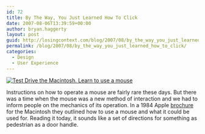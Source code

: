 ```yaml
---
id: 72
title: By The Way, You Just Learned How To Click
date: 2007-08-06T13:39:59+00:00
author: bryan.haggerty
layout: post
guid: http://losingcontext.com/blog/2007/08/by_the_way_you_just_learned_how_to_click.php
permalink: /blog/2007/08/by_the_way_you_just_learned_how_to_click/
categories:
  - Design
  - User Experience
---
```

[<img src='http://bryanhaggerty.com/blog/wp-content/uploads/2007/08/test-drive-mac.jpg' alt='Test Drive the Macintosh. Learn to use a mouse' class="image-centered" />](http://www.macmothership.com/gallery/gallery3.html)

Instructions on how to operate a mouse are fairly rare these days. But there was a time when the mouse was a new method of interaction and we had to inform people on the mechanics of its operation. In a 1984 Apple [brochure](http://www.macmothership.com/gallery/gallery3.html) for the Macintosh they outlined how to use a mouse and what it could be used for. Reading it today, it sounds like a set of directions for something as pedestrian as a door handle.
